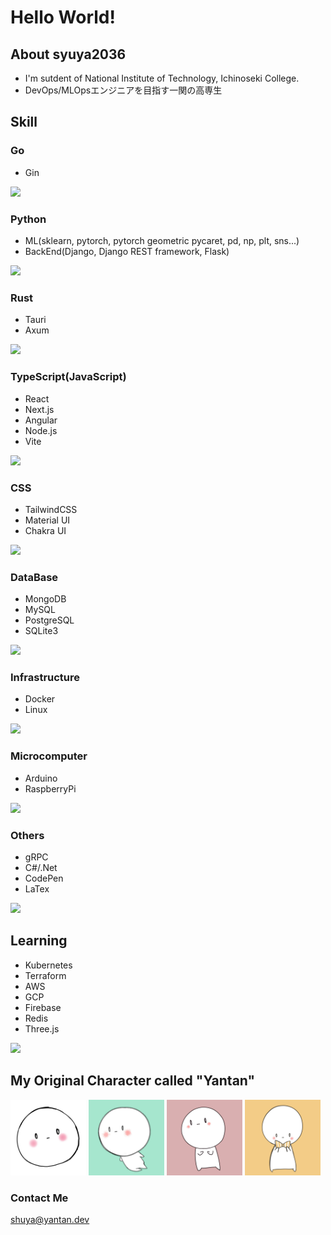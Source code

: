 # Hello World!
## About syuya2036

- I'm sutdent of National Institute of Technology, Ichinoseki College.
- DevOps/MLOpsエンジニアを目指す一関の高専生
  
## Skill

### Go
  - Gin

<a href="https://skillicons.dev">
<img src="https://skillicons.dev/icons?i=go" />
</a>

### Python
  - ML(sklearn, pytorch, pytorch geometric pycaret, pd, np, plt, sns...)
  - BackEnd(Django, Django REST framework, Flask)
 
<a href="https://skillicons.dev">
<img src="https://skillicons.dev/icons?i=python,pytorch,django,flask" />
</a>

### Rust
  - Tauri
  - Axum
 
<a href="https://skillicons.dev">
<img src="https://skillicons.dev/icons?i=rust,tauri" />
</a>

### TypeScript(JavaScript)
  - React
  - Next.js
  - Angular
  - Node.js
  - Vite
<a href="https://skillicons.dev">
<img src="https://skillicons.dev/icons?i=js,ts,react,nextjs,angular,nodejs,vite" />
</a>

### CSS
  - TailwindCSS
  - Material UI
  - Chakra UI
 
<a href="https://skillicons.dev">
<img src="https://skillicons.dev/icons?i=tailwind,materialui" />
</a>

### DataBase
  - MongoDB
  - MySQL
  - PostgreSQL
  - SQLite3

<a href="https://skillicons.dev">
<img src="https://skillicons.dev/icons?i=mongodb,mysql,postgresql,sqlite" />
</a>

### Infrastructure
  - Docker
  - Linux
<a href="https://skillicons.dev">
<img src="https://skillicons.dev/icons?i=docker,linux" />
</a>

### Microcomputer
  - Arduino
  - RaspberryPi

<a href="https://skillicons.dev">
<img src="https://skillicons.dev/icons?i=arduino,raspberrypi" />
</a>

### Others
  - gRPC
  - C#/.Net
  - CodePen
  - LaTex

<a href="https://skillicons.dev">
<img src="https://skillicons.dev/icons?i=cs,dotnet,codepen,latex" />
</a>

## Learning

- Kubernetes
- Terraform
- AWS
- GCP
- Firebase
- Redis
- Three.js

<a href="https://skillicons.dev">
<img src="https://skillicons.dev/icons?i=kubernetes,aws,gcp,firebase,redis,threejs" />
</a>

## My Original Character called "Yantan"

<p>
<img src="/Myicon/Icon10.JPG" width="24%">
<img src="/Myicon/Icon11.JPG" width="24%">
<img src="/Myicon/Icon13.JPG" width="24%">
<img src="/Myicon/Icon15.JPG" width="24%">
</p>

### Contact Me

shuya@yantan.dev

<!--
**syuya2036/syuya2036** is a ✨ _special_ ✨ repository because its `README.md` (this file) appears on your GitHub profile.

Here are some ideas to get you started:

- 🔭 I’m currently working on ...
- 🌱 I’m currently learning ...
- 👯 I’m looking to collaborate on ...
- 🤔 I’m looking for help with ...
- 💬 Ask me about ... 
- 📫 How to reach me: ...
- 😄 Pronouns: ...
- ⚡ Fun fact: ...
-->

